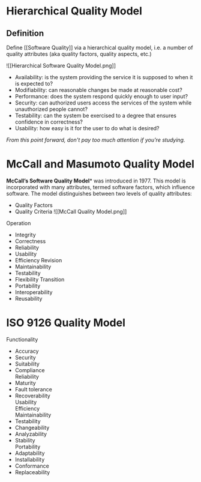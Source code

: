 # Hierarchical Quality Model  
## Definition
Define [[Software Quality]] via a hierarchical quality model, i.e. a number of quality attributes (aka quality factors, quality aspects, etc.)

![[Hierarchical Software Quality Model.png]]
- Availability: is the system providing the service it is supposed to when it is expected to?  
- Modifiability: can reasonable changes be made at reasonable cost?  
- Performance: does the system respond quickly enough to user  input?  
- Security: can authorized users access the services of the system while unauthorized people cannot?  
- Testability: can the system be exercised to a degree that ensures confidence in correctness?  
- Usability: how easy is it for the user to do what is desired?  

*From this point forward, don't pay too much attention if you're studying.*
# McCall and Masumoto Quality Model
**McCall’s Software Quality Model*** was introduced in 1977. This model is incorporated with many attributes, termed software factors, which influence software. The model distinguishes between two levels of quality attributes:
- Quality Factors
- Quality Criteria
![[McCall Quality Model.png]]

Operation
- Integrity
- Correctness
- Reliability
- Usability
- Efficiency
Revision
- Maintainability
- Testability
- Flexibility
Transition
- Portability
- Interoperability
- Reusability

# ISO 9126 Quality Model
Functionality  
- Accuracy  
- Security  
- Suitability  
 - Compliance  
Reliability  
- Maturity  
- Fault tolerance  
- Recoverability  
Usability  
Efficiency  
Maintainability  
- Testability  
- Changeability  
- Analyzability  
- Stability  
Portability  
- Adaptability  
- Installability  
- Conformance  
- Replaceability